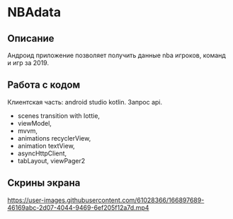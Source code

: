 # NBAdata

## Описание 
Андроид приложение позволяет получить данные nba игроков, команд и игр за 2019.

## Работа с кодом 
Клиентская часть: android studio kotlin. Запрос api.

- scenes transition with lottie,<br/>
- viewModel,<br/>
- mvvm, <br/>
- animations recyclerView,<br/>
- animation textView,<br/>
- asyncHttpClient,<br/>
- tabLayout, viewPager2

## Скрины экрана 

https://user-images.githubusercontent.com/61028366/166897689-46169abc-2d07-4044-9469-6ef205f12a7d.mp4
